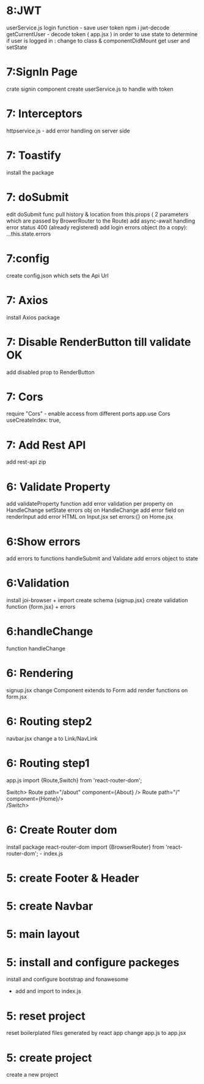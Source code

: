 # 8:JWT
userService.js
login function - save user token
npm i jwt-decode
getCurrentUser - decode token
( app.jsx ) 
in order to use state to determine if user is logged in : change to class & componentDidMount get user and setState

# 7:SignIn Page
crate signin component
create userService.js to handle with token

# 7: Interceptors
httpservice.js - add error handling on server side

# 7: Toastify
install the package

# 7: doSubmit
edit doSubmit func
pull history & location from this.props ( 2 parameters which are passed by BrowerRouter to the Route)
add async-await
handling error status 400 (already registered)
add login errors object (to a copy): ...this.state.errors


# 7:config

create config.json which sets the Api Url

# 7: Axios

install Axios package

# 7: Disable RenderButton till validate OK
add disabled prop to RenderButton

# 7: Cors

require "Cors" - enable access from different ports
app.use Cors
useCreateIndex: true,

# 7: Add Rest API

add rest-api zip

# 6: Validate Property

add validateProperty function
add error validation per property on HandleChange
setState errors obj on HandleChange
add error field on renderInput
add error HTML on Input.jsx
set errors:{} on Home.jsx

# 6:Show errors

add errors to functions handleSubmit and Validate
add errors object to state

# 6:Validation

install joi-browser + import
create schema {signup.jsx}
create validation function {form.jsx} + errors

# 6:handleChange

function handleChange

# 6: Rendering

signup.jsx change Component extends to Form
add render functions on form.jsx

# 6: Routing step2

navbar.jsx
change a to Link/NavLink

# 6: Routing step1

app.js
import {Route,Switch} from 'react-router-dom';

Switch>
Route path="/about" component={About} />
Route path="/" component={Home}/>  
/Switch>

# 6: Create Router dom

install package react-router-dom
import {BrowserRouter} from 'react-router-dom'; - index.js

# 5: create Footer & Header

# 5: create Navbar

# 5: main layout

# 5: install and configure packeges

install and configure bootstrap and fonawesome

- add and import to index.js

# 5: reset project

reset boilerplated files generated by react app
change app.js to app.jsx

# 5: create project

create a new project
